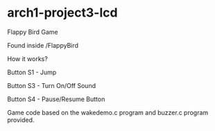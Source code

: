 # arch1-project3-lcd

Flappy Bird Game

Found inside /FlappyBird

How it works?

Button S1 - Jump

Button S3 - Turn On/Off Sound

Button S4 - Pause/Resume Button



Game code based on the wakedemo.c program and buzzer.c program provided.